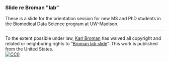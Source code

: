 ### Slide re Broman "lab"

These is a slide for the orientation session for new MS and PhD
students in the Biomedical Data Science program at UW-Madison.

---

To the extent possible under law,
[Karl Broman](https://github.com/kbroman)
has waived all copyright and related or neighboring rights to
&ldquo;[Broman lab slide](https://github.com/kbroman/Slide4BDS)&rdquo;.
This work is published from the United States.
<br/>
[![CC0](https://i.creativecommons.org/p/zero/1.0/88x31.png)](https://creativecommons.org/publicdomain/zero/1.0/)
